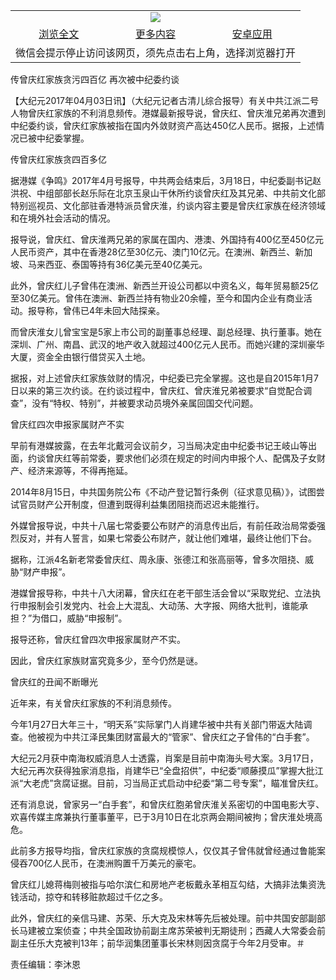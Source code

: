 

<table>
  <tr>
    <td align="center" colspan="3">
      <a href="https://github.com/ogate/ogate/blob/master/README.md"><img src="https://cloud.githubusercontent.com/assets/11880933/13434984/f430fae2-e012-11e5-814f-c2df1e82b247.jpg"/></a>
    </td>
  </tr>
  <tr>
    <td align="center">
      <a href="https://s3.ap-south-1.amazonaws.com/ogatem/oGate.htm?c815828&from=oNote">浏览全文</a>
    </td>
    <td align="center">
      <a href="https://s3.ap-south-1.amazonaws.com/ogatem/oGate.htm?from=oNote">更多内容</a>
    </td>
    <td align="center">
      <a href="https://raw.githubusercontent.com/ogate/up/master/ogate.apk">安卓应用</a>
    </td>
  </tr>
  <tr>
    <td align="center" colspan="3">
      微信会提示停止访问该网页，须先点击右上角，选择浏览器打开
    </td>
  </tr>
</table>    



传曾庆红家族贪污四百亿 再次被中纪委约谈






        

【大纪元2017年04月03日讯】（大纪元记者古清儿综合报导）有关中共江派二号人物曾庆红家族的不利消息频传。港媒最新报导说，曾庆红、曾庆淮兄弟再次遭到中纪委约谈，曾庆红家族被指在国内外敛财资产高达450亿人民币。据报，上述情况已被中纪委掌握。


传曾庆红家族贪四百多亿


据港媒《争鸣》2017年4月号报导，中共两会结束后，3月18日，中纪委副书记赵洪祝、中组部部长赵乐际在北京玉泉山干休所约谈曾庆红及其兄弟、中共前文化部特别巡视员、文化部驻香港特派员曾庆淮，约谈内容主要是曾庆红家族在经济领域和在境外社会活动的情况。


报导说，曾庆红、曾庆淮两兄弟的家属在国内、港澳、外国持有400亿至450亿元人民币资产，其中在香港28亿至30亿元、澳门10亿元。在澳洲、新西兰、新加坡、马来西亚、泰国等持有36亿美元至40亿美元。


此外，曾庆红儿子曾伟在澳洲、新西兰开设公司都以中资名义，每年贸易额25亿至30亿美元。曾伟在澳洲、新西兰持有物业20余幢，至今和国内企业有商业活动。报导称，曾伟已4年未回大陆探亲。


而曾庆淮女儿曾宝宝是5家上市公司的副董事总经理、副总经理、执行董事。她在深圳、广州、南昌、武汉的地产收入就超过400亿元人民币。而她兴建的深圳豪华大厦，资金全由银行借贷买入土地。


据报，对上述曾庆红家族敛财的情况，中纪委已完全掌握。这也是自2015年1月7日以来的第三次约谈。在约谈过程中，曾庆红、曾庆淮兄弟被要求“自觉配合调查”，没有“特权、特别”，并被要求动员境外亲属回国交代问题。


曾庆红四次申报家属财产不实


早前有港媒披露，在去年北戴河会议前夕，习当局决定由中纪委书记王岐山等出面，约谈曾庆红等前常委，要求他们必须在规定的时间内申报个人、配偶及子女财产、经济来源等，不得再拖延。


2014年8月15日，中共国务院公布《不动产登记暂行条例（征求意见稿）》，试图尝试官员财产公开制度，但遭到既得利益集团阻挠而迟迟未能推行。


外媒曾报导说，中共十八届七常委要公布财产的消息传出后，有前任政治局常委强烈反对，并有人誓言，如果七常委公布财产，就让他们难堪，最终让他们下台。


据称，江派4名新老常委曾庆红、周永康、张德江和张高丽等，曾多次阻挠、威胁“财产申报”。


港媒曾报导称，中共十八大闭幕，曾庆红在老干部生活会曾以“采取党纪、立法执行申报制会引发党内、社会上大混乱、大动荡、大字报、网络大批判，谁能承担？”为借口，威胁“申报制”。


报导还称，曾庆红曾四次申报家属财产不实。


因此，曾庆红家族财富究竟多少，至今仍然是谜。


曾庆红的丑闻不断曝光


近年来，有关曾庆红家族的不利消息频传。


今年1月27日大年三十，“明天系”实际掌门人肖建华被中共有关部门带返大陆调查。他被视为中共江泽民集团财富最大的“管家”、曾庆红之子曾伟的“白手套”。


大纪元2月获中南海权威消息人士透露，肖案是目前中南海头号大案。3月17日，大纪元再次获得独家消息指，肖建华已“全盘招供”，中纪委“顺藤摸瓜”掌握大批江派“大老虎”贪腐证据。目前，习当局正式启动中纪委“第二号专案”，瞄准曾庆红。


还有消息说，曾家另一“白手套”，和曾庆红胞弟曾庆淮关系密切的中国电影大亨、欢喜传媒主席兼执行董事董平，已于3月10日在北京两会期间被拘；曾庆淮处境高危。


此前多方报导均指，曾庆红家族的贪腐规模惊人，仅仅其子曾伟就曾经通过鲁能案侵吞700亿人民币，在澳洲购置千万美元的豪宅。


曾庆红儿媳蒋梅则被指与哈尔滨仁和房地产老板戴永革相互勾结，大搞非法集资洗钱活动，掠夺和转移赃款超过千亿之多。


此外，曾庆红的亲信马建、苏荣、乐大克及宋林等先后被处理。前中共国安部副部长马建被立案侦查；中共全国政协前副主席苏荣被判无期徒刑；西藏人大常委会前副主任乐大克被判13年；前华润集团董事长宋林则因贪腐于今年2月受审。＃


责任编辑：李沐恩



